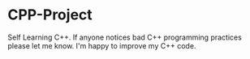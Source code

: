 # CPP-Project
Self Learning C++. If anyone notices bad C++ programming practices please let me know. I'm happy to improve my C++ code.
